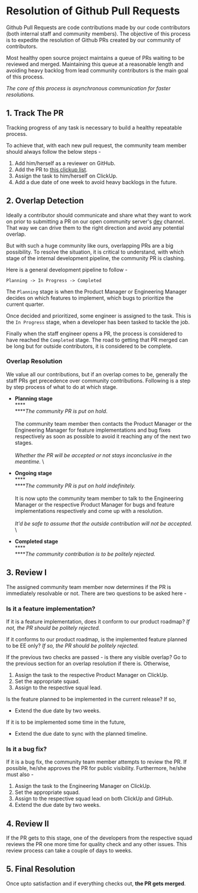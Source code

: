 # Resolution of Github Pull Requests

Github Pull Requests are code contributions made by our code contributors (both internal staff and community members). The objective of this process is to expedite the resolution of Github PRs created by our community of contributors.

Most healthy open source project maintains a queue of PRs waiting to be reviewed and merged. Maintaining this queue at a reasonable length and avoiding heavy backlog from lead community contributors is the main goal of this process.

_The core of this process is asynchronous communication for faster resolutions._

## 1. Track The PR

Tracking progress of any task is necessary to build a healthy repeatable process.

To achieve that, with each new pull request, the community team member should always follow the below steps -

1. Add him/herself as a reviewer on GitHub.
2. Add the PR to [this clickup list](https://app.clickup.com/4207297/v/li/43369911).
3. Assign the task to him/herself on ClickUp.
4. Add a due date of one week to avoid heavy backlogs in the future.

## 2. Overlap Detection

Ideally a contributor should communicate and share what they want to work on prior to submitting a PR on our open community server's [dev](https://open.rocket.chat/channel/dev) channel. That way we can drive them to the right direction and avoid any potential overlap.

But with such a huge community like ours, overlapping PRs are a big possibility. To resolve the situation, it is critical to understand, with which stage of the internal development pipeline, the community PR is clashing.

Here is a general development pipeline to follow -

```
Planning -> In Progress -> Completed
```

The `Planning` stage is when the Product Manager or Engineering Manager decides on which features to implement, which bugs to prioritize the current quarter.

Once decided and prioritized, some engineer is assigned to the task. This is the `In Progress` stage, when a developer has been tasked to tackle the job.

Finally when the staff engineer opens a PR, the process is considered to have reached the `Completed` stage. The road to getting that PR merged can be long but for outside contributors, it is considered to be complete.

### Overlap Resolution

We value all our contributions, but if an overlap comes to be, generally the staff PRs get precedence over community contributions. Following is a step by step process of what to do at which stage.

* **Planning stage**\
  ****\
  ****_The community PR is put on hold_.\
  \
  The community team member then contacts the Product Manager or the Engineering Manager for feature implementations and bug fixes respectively as soon as possible to avoid it reaching any of the next two stages.\
  \
  _Whether the PR will be accepted or not stays inconclusive in the meantime._ \

* **Ongoing stage**\
  ****\
  ****_The community PR is put on hold indefinitely._\
  \
  It is now upto the community team member to talk to the Engineering Manager or the respective Product Manager for bugs and feature implementations respectively and come up with a resolution.\
  \
  _It'd be safe to assume that the outside contribution will not be accepted._ \

* **Completed stage**\
  ****\
  ****_The community contribution is to be politely rejected._

## 3. Review I

The assigned community team member now determines if the PR is immediately resolvable or not. There are two questions to be asked here -

### Is it a feature implementation?

If it is a feature implementation, does it conform to our product roadmap? _If not, the PR should be politely rejected._

If it conforms to our product roadmap, is the implemented feature planned to be EE only? _If so, the PR should be politely rejected._

If the previous two checks are passed - is there any visible overlap? Go to the previous section for an overlap resolution if there is. Otherwise,

1. Assign the task to the respective Product Manager on ClickUp.
2. Set the appropriate squad.
3. Assign to the respective squal lead.

Is the feature planned to be implemented in the current release? If so,&#x20;

* Extend the due date by two weeks.

If it is to be implemented some time in the future,

* Extend the due date to sync with the planned timeline.

### Is it a bug fix?

If it is a bug fix, the community team member attempts to review the PR. If possible, he/she approves the PR for public visibility. Furthermore, he/she must also -

1. Assign the task to the Engineering Manager on ClickUp.
2. Set the appropriate squad.
3. Assign to the respective squad lead on both ClickUp and GitHub.
4. Extend the due date by two weeks.

## 4. Review II

If the PR gets to this stage, one of the developers from the respective squad reviews the PR one more time for quality check and any other issues. This review process can take a couple of days to weeks.

## 5. Final Resolution

Once upto satisfaction and if everything checks out, **the PR gets merged**.
